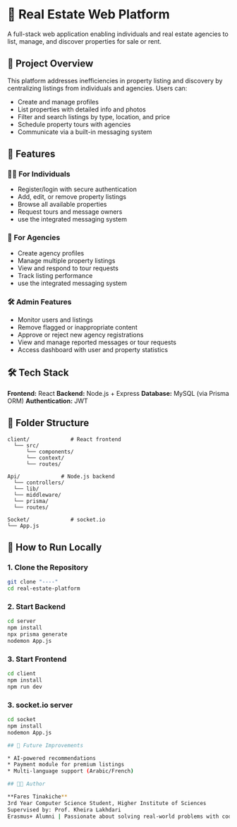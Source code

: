 # 🏡 Real Estate Web Platform

A full-stack web application enabling individuals and real estate agencies to list, manage, and discover properties for sale or rent.

## 📌 Project Overview

This platform addresses inefficiencies in property listing and discovery by centralizing listings from individuals and agencies. Users can:

* Create and manage profiles
* List properties with detailed info and photos
* Filter and search listings by type, location, and price
* Schedule property tours with agencies
* Communicate via a built-in messaging system

## 🚀 Features

### 🧑‍💼 For Individuals

* Register/login with secure authentication
* Add, edit, or remove property listings
* Browse all available properties
* Request tours and message owners
* use the integrated messaging system 

### 🏢 For Agencies

* Create agency profiles
* Manage multiple property listings
* View and respond to tour requests
* Track listing performance
* use the integrated messaging system

### 🛠 Admin Features

* Monitor users and listings
* Remove flagged or inappropriate content
* Approve or reject new agency registrations
* View and manage reported messages or tour requests
* Access dashboard with user and property statistics

## 🛠 Tech Stack

**Frontend:** React
**Backend:** Node.js + Express
**Database:** MySQL (via Prisma ORM)
**Authentication:** JWT

## 📂 Folder Structure

```plaintext
client/             # React frontend
  └── src/
      └── components/
      └── context/
      └── routes/

Api/             # Node.js backend
  └── controllers/
  └── lib/
  └── middleware/
  └── prisma/
  └── routes/

Socket/             # socket.io
└── App.js
```

## 🧪 How to Run Locally

### 1. Clone the Repository

```bash
git clone "----"
cd real-estate-platform
```

### 2. Start Backend

```bash
cd server
npm install
npx prisma generate
nodemon App.js
```

### 3. Start Frontend

```bash
cd client
npm install
npm run dev
```

### 3. socket.io server 

```bash
cd socket
npm install
nodemon App.js

## 📌 Future Improvements

* AI-powered recommendations
* Payment module for premium listings
* Multi-language support (Arabic/French)

## 🧑‍🎓 Author

**Fares Tinakiche**
3rd Year Computer Science Student, Higher Institute of Sciences
Supervised by: Prof. Kheira Lakhdari
Erasmus+ Alumni | Passionate about solving real-world problems with code

